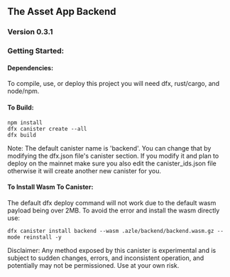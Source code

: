 ## The Asset App Backend
### Version 0.3.1

### Getting Started:

#### Dependencies:

To compile, use, or deploy this project you will need dfx, rust/cargo, and node/npm.

#### To Build:

```
npm install
dfx canister create --all
dfx build
```
Note: The default canister name is 'backend'. You can change that by modifying the dfx.json file's canister section. If you modify it and plan to deploy on the mainnet make sure you also edit the canister_ids.json file otherwise it will create another new canister for you.

#### To Install Wasm To Canister:

The default dfx deploy command will not work due to the default wasm payload being over 2MB. To avoid the error and install the wasm directly use:

```
dfx canister install backend --wasm .azle/backend/backend.wasm.gz --mode reinstall -y
```

Disclaimer: Any method exposed by this canister is experimental and is subject to sudden changes, errors, and inconsistent operation, and potentially may not be permissioned. Use at your own risk.